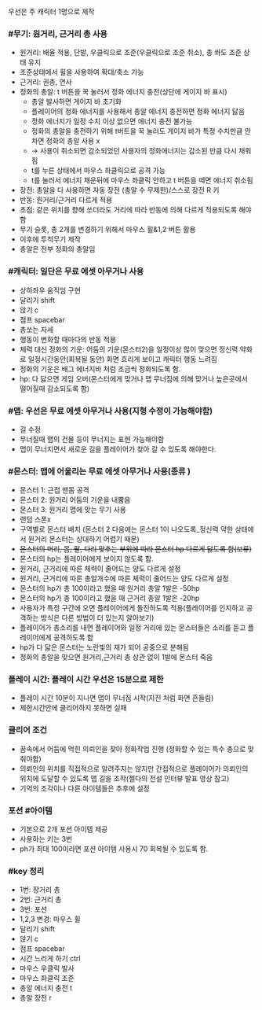 우선은 주 캐릭터 1명으로 제작

### #무기: 원거리, 근거리 총 사용

- 원거리: 배율 적용, 단발, 우클릭으로 조준(우클릭으로 조준 취소), 총 쏴도 조준 상태 유지
- 조준상태에서 휠을 사용하여 확대/축소 가능
- 근거리: 권총, 연사
- 정화의 총알: t 버튼을 꾹 눌러서 정화 에너지 충전(상단에 게이지 바 표시)
    - 총알 발사하면 게이지 바 초기화
    - 플레이어의 정화 에너지를 사용해서 총알 에너지 충전하면 정화 에너지 닳음
    - 정화 에너지가 일정 수치 이상 없으면 에너지 충전 불가능
    - 정화의 총알을 충전하기 위해 t버트을 꾹 눌러도 게이지 바가 특정 수치만큼 안차면 정화의 총알 사용 x
    - → 사용이 취소되면 감소되었던 사용자의 정화에너지는 감소된 만큼 다시 채워짐
    - t를 누른 상태에서 마우스 좌클릭으로 공격 가능
    - t를 눌러서 에너지 채운뒤에 마우스 좌클릭 안하고 t 버튼을 떼면 에너지 취소됨
- 장전: 총알을 다 사용하면 자동 장전 (총알 수 무제한)/스스로 장전 R 키
- 반동: 원거리/근거리 다르게 적용
- 초점: 같은 위치를 향해 쏘더라도 거리에 따라 반동에 의해 다르게 적용되도록 해야함
- 무기 슬롯, 총 2개를 변경하기 위해서 마우스 휠&1,2 버튼 활용
- 이후에 투척무기 제작
- 총알은 전부 정화의 총알임

### #캐릭터: 일단은 무료 에셋 아무거나 사용

- 상하좌우 움직임 구현
- 달리기 shift
- 앉기 c
- 점프 spacebar
- 총쏘는 자세
- 행동이 변화할 때마다의 반동 적용
- 체력 대신 정화의 기운: 어둠의 기운(몬스터2)을 일정이상 많이 맞으면 정신력 약화로 일정시간동안(회복될 동안) 화면 흐리게 보이고 캐릭터 행동 느려짐
- 정화의 기운은 배그 에너지바 처럼 조금씩 정화되도록 함.
- hp: 다 닳으면 게임 오버(몬스터에게 맞거나 맵 무너짐에 의해 맞거나 높은곳에서 떨어질때 감소되도록 함)

### #맵: 우선은 무료 에셋 아무거나 사용(지형 수정이 가능해야함)

- 길 수정
- 무너질때 맵의 건물 등이 무너지는 표현 가능해야함
- 맵이 무너지면서 새로운 길을 플레이어가 찾아 갈 수 있도록 해야한다.

### #몬스터: 맵에 어울리는 무료 에셋 아무거나 사용(종류 )

- 몬스터 1: 근접 맨몸 공격
- 몬스터 2: 원거리 어둠의 기운을 내뿜음
- 몬스터 3: 원거리 맵에 맞는 무기 사용
- 랜덤 스폰x
- 구역별로 몬스터 배치 (몬스터 2 다음에는 몬스터 1이 나오도록_정신력 약한 상태에서 원거리 몬스터는 상대하기 어렵기 때문)
- ~~몬스터의 머리, 몸, 팔, 다리 맞추는 부위에 따라 몬스터 hp 다르게 닳도록 함(보류)~~
- 몬스터의 hp는 플레이어에게 보이지 않도록 함.
- 원거리, 근거리에 따른 체력이 줄어드는 양도 다르게 설정
- 원거리, 근거리에 따른 총알개수에 따른 체력이 줄어드는 양도 다르게 설정
- 몬스터의 hp가 총 100이라고 했을 때 원거리 총알 1발은 -50hp
- 몬스터의 hp가 총 100이라고 했을 때 근거리 총알 1발은 -20hp
- 사용자가 특정 구간에 오면 플레이어에게 돌진하도록 적용(플레이어를 인지하고 공격하는 방식은 다른 방법이 더 있는지 알아보기)
- 플레이어가 총소리를 내면 플레이어와 일정 거리에 있는 몬스터들은 소리를 듣고 플레이어에게 공격하도록 함
- hp가 다 닳은 몬스터는 노란빛의 재가 되어 공중으로 분해됨
- 정화의 총알을 맞으면 원거리,근거리 총 상관 없이 1발에 몬스터 죽음

### 플레이 시간: 플레이 시간 우선은 15분으로 제한

- 플레이 시간 10분이 지나면 맵이 무너짐 시작(지진 처럼 화면 흔들림)
- 제한시간안에 클리어하지 못하면 실패

### 클리어 조건

- 꿈속에서 어둠에 먹힌 의뢰인을 찾아 정화작업 진행 (정화할 수 있는 특수 총으로 맞춰야함)
- 의뢰인의 위치를 직접적으로 알려주지는 않지만 간접적으로 플레이어가 의뢰인의 위치에 도달할 수 있도록 맵 길을 조작(젤다의 전설 인터뷰 발표 영상 참고)
- 기억의 조각이나 다른 아이템들은 추후에 설정

### 포션 #아이템

- 기본으로 2개 포션 아이템 제공
- 사용하는 키는 3번
- ph가 최대 100이라면 포션 아이템 사용시 70 회복될 수 있도록 함.

### #key 정리

- 1번: 장거리 총
- 2번: 근거리 총
- 3번: 포션
- 1,2,3 변경: 마우스 휠
- 달리기 shift
- 앉기 c
- 점프 spacebar
- 시간 느리게 하기 ctrl
- 마우스 우클릭 발사
- 마우스 좌클릭 조준
- 총알 에너지 충전 t
- 총알 장전 r